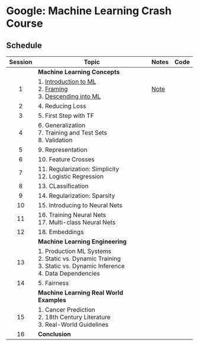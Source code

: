 # Google: Machine Learning Crash Course

## Schedule
| Session 	| Topic                                                                                                                                                                                                                                                                                                                         	| Notes                                                                                                                                    	| Code 	|
|:-------:	|-------------------------------------------------------------------------------------------------------------------------------------------------------------------------------------------------------------------------------------------------------------------------------------------------------------------------------	|------------------------------------------------------------------------------------------------------------------------------------------	|:----:	|
|         	| **Machine Learning Concepts**                                                                                                                                                                                                                                                                                                 	|                                                                                                                                          	|      	|
|    1    	| 1. [Introduction to ML](https://developers.google.com/machine-learning/crash-course/ml-intro)</br> 2. [Framing](https://developers.google.com/machine-learning/crash-course/framing/video-lecture)</br> 3. [Descending into ML](https://developers.google.com/machine-learning/crash-course/descending-into-ml/video-lecture) 	| [Note](https://github.com/RichoHan/course-training/tree/google-ml-crash-course/artificial-intelligence/google-ml-crash-course/session-1) 	|      	|
|    2    	| 4. Reducing Loss                                                                                                                                                                                                                                                                                                              	|                                                                                                                                          	|      	|
|    3    	| 5. First Step with TF                                                                                                                                                                                                                                                                                                         	|                                                                                                                                          	|      	|
|    4    	| 6. Generalization</br> 7. Training and Test Sets</br> 8. Validation                                                                                                                                                                                                                                                           	|                                                                                                                                          	|      	|
|    5    	| 9. Representation                                                                                                                                                                                                                                                                                                             	|                                                                                                                                          	|      	|
|    6    	| 10. Feature Crosses                                                                                                                                                                                                                                                                                                           	|                                                                                                                                          	|      	|
|    7    	| 11. Regularization: Simplicity</br> 12. Logistic Regression                                                                                                                                                                                                                                                                   	|                                                                                                                                          	|      	|
|    8    	| 13. CLassification                                                                                                                                                                                                                                                                                                            	|                                                                                                                                          	|      	|
|    9    	| 14. Regularization: Sparsity                                                                                                                                                                                                                                                                                                  	|                                                                                                                                          	|      	|
|    10   	| 15. Introducing to Neural Nets                                                                                                                                                                                                                                                                                                	|                                                                                                                                          	|      	|
|    11   	| 16. Training Neural Nets</br> 17. Multi-class Neural Nets                                                                                                                                                                                                                                                                     	|                                                                                                                                          	|      	|
|    12   	| 18. Embeddings                                                                                                                                                                                                                                                                                                                	|                                                                                                                                          	|      	|
|         	| **Machine Learning Engineering**                                                                                                                                                                                                                                                                                              	|                                                                                                                                          	|      	|
|    13   	| 1. Production ML Systems</br> 2. Static vs. Dynamic Training</br> 3. Static vs. Dynamic Inference</br> 4. Data Dependencies                                                                                                                                                                                                   	|                                                                                                                                          	|      	|
|    14   	| 5. Fairness                                                                                                                                                                                                                                                                                                                   	|                                                                                                                                          	|      	|
|         	| **Machine Learning Real World Examples**                                                                                                                                                                                                                                                                                      	|                                                                                                                                          	|      	|
|    15   	| 1. Cancer Prediction</br> 2. 18th Century Literature</br> 3. Real-World Guidelines                                                                                                                                                                                                                                            	|                                                                                                                                          	|      	|
|    16   	| **Conclusion**                                                                                                                                                                                                                                                                                                                	|                                                                                                                                          	|      	|
